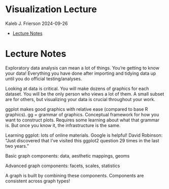 Visualization Lecture
================
Kaleb J. Frierson
2024-09-26

- [Lecture Notes](#lecture-notes)

# Lecture Notes

Exploratory data analysis can mean a lot of things. You’re getting to
know your data! Everything you have done after importing and tidying
data up until you do official testing/analyses.

Looking at data is critical. You will make dozens of graphics for each
dataset. You will be the only person who views a lot of them. A small
subset are for others, but visualizing your data is crucial throughout
your work.

ggplot makes good graphics with relative ease (compared to base R
graphics). gg = grammar of graphics. Conceptual framework for how you
want to construct plots. Requires some learning about what that grammar
is. But once you know it, the infrastructure is the same.

Learning ggplot: lots of online materials. Google is helpful! David
Robinson: “Just discovered that I’ve visited this ggplot2 question 29
times in the last two years.”

Basic graph components: data, aesthetic mappings, geoms

Advanced graph components: facets, scales, statistics

A graph is built by combining these components. Components are
consistent across graph types!
